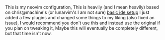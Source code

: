 This is my neovim configuration, This is heavily (and I mean heavily) based on chris@machine's (or lunarvim's I am not sure) [basic ide setup](https://github.com/LunarVim/nvim-basic-ide) I just added a few plugins and changed some things to my liking (also fixed an issue), I would recommend you don't use this and instead use the original if you plan on tweaking it, Maybe this will eventually be completely different, but that time isn't now. 

